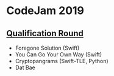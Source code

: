 # CodeJam 2019

## [Qualification Round](https://codingcompetitions.withgoogle.com/codejam/round/0000000000051705)
- Foregone Solution (Swift)
- You Can Go Your Own Way (Swift)
- Cryptopangrams (Swift-TLE, Python)
- Dat Bae
